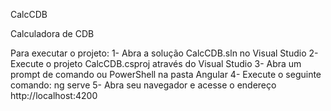 CalcCDB

Calculadora de CDB

Para executar o projeto:
1- Abra a solução CalcCDB.sln no Visual Studio
2- Execute o projeto CalcCDB.csproj através do Visual Studio
3- Abra um prompt de comando ou PowerShell na pasta Angular
4- Execute o seguinte comando: ng serve
5- Abra seu navegador e acesse o endereço http://localhost:4200